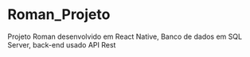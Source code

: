 # Roman_Projeto
Projeto Roman desenvolvido em React Native, Banco de dados em SQL Server, back-end usado API Rest
